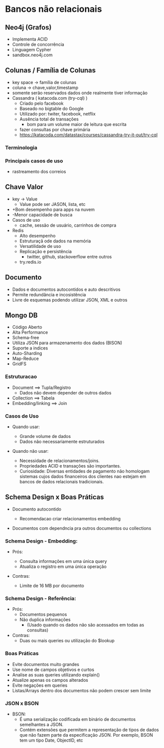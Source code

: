 # Bancos não relacionais

## Neo4j (Grafos)

- Implementa ACID
- Controle de concorrência
- Linguagem Cypher
- sandbox.neo4j.com

## Colunas / Família de Colunas

- key space -> família de colunas
- coluna -> chave,valor,timestamp
- somente serão reservados dados onde realmente tiver informação
- Cassandra ( katacoda.com (try-cql) )
    - Criado pelo facebook
    - Baseado no bigtable do Google
    - Utilizado por: twiter, facebook, netflix
    - Ausência total de transações
        - bom para um volume maior de leitura que escrita
    - fazer consultas por chave primária
    - https://katacoda.com/datastax/courses/cassandra-try-it-out/try-cql

### Terminologia

### Principais casos de uso

- rastreamento dos correios

## Chave Valor

 - key -> Value
    - Value pode ser JASON, lista, etc
 - +Bom desempenho para apps na nuvem
 - -Menor capacidade de busca
 - Casos de uso
    - cache, sessão de usuário, carrinhos de compra
- Redis
    - Alto desempenho
    - Estruturaçã ode dados na memória
    - Versatilidade de uso
    - Replicação e persistência
        - twitter, github, stackoverflow entre outros
    - try.redis.io

## Documento

- Dados e documentos autocontidos e auto descritivos
- Permite redundância e incosistência
- Livre de esquemas podendo utilizar JSON, XML e outros

## Mongo DB

- Código Aberto
- Alta Performance
- Schema-free
- Utiliza JSON para armazenamento dos dados (BISON)
- Suporte a indices
- Auto-Sharding
- Map-Reduce
- GridFS

### Estruturacao

- Document ==> Tupla/Registro
    - Dados não devem depender de outros dados
- Collection ==> Tabela
- Embedding/linking ==> Join

### Casos de Uso

- Quando usar:
    - Grande volume de dados
    - Dados não necessariamente estruturados

- Quando não usar:
    - Necessidade de relacionamentos/joins.
    - Propriedades ACID e transações são importantes.
    - Curiosidade: Diversas entidades de pagamento não homologam sistemas cujos dados financeiros dos clientes nao estejam em bancos de dados relacionais tradicionais.

## Schema Design x Boas Práticas

- Documento autocontido
    - Recomendacao criar relacionamentos embedding

- Documentos com dependncia pra outros documentos ou collections

### Schema Design - Embedding:

- Prós:
    - Consulta informações em uma única query
    - Atualiza o registro em uma única operação

- Contras:
    - Limite de 16 MB por documento

### Schema Design - Referência:

- Prós:
    - Documentos pequenos
    - Não duplica informações
        - (Usado quando os dados não são acessados em todas as consultas)
- Contras:
    - Duas ou mais queries ou utilização do $lookup

### Boas Práticas

- Evite documentos muito grandes
- Use nome de campos objetivos e curtos
- Analise as suas queries utilizando explain()
- Atualize apenas os campos alterados
- Evite negações em queries
- Listas/Arrays dentro dos documentos não podem crescer sem limite

### JSON x BSON

- BSON:
    - É uma serialização codificada em binário de documentos semelhantes a JSON.
    - Contém extensões que permitem a representação de tipos de dados que não fazem parte da especificação JSON. Por exemplo, BSON tem um tipo Date, ObjectID, etc
